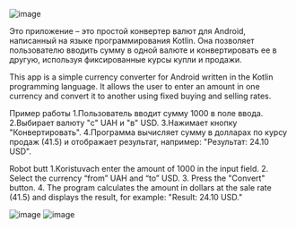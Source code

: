 ![image](https://github.com/user-attachments/assets/f688095d-a460-4bbc-ad21-7ee47037e224)


Это приложение – это простой конвертер валют для Android, написанный на языке программирования Kotlin. Она позволяет пользователю вводить сумму в одной валюте и конвертировать ее в другую, используя фиксированные курсы купли и продажи.


This app is a simple currency converter for Android written in the Kotlin programming language. It allows the user to enter an amount in one currency and convert it to another using fixed buying and selling rates.


Пример работы
1.Пользователь вводит сумму 1000 в поле ввода.
2.Выбирает валюту "с" UAH и "в" USD.
3.Нажимает кнопку "Конвертировать".
4.Программа вычисляет сумму в долларах по курсу продаж (41.5) и отображает результат, например:
"Результат: 24.10 USD".



Robot butt
1.Koristuvach enter the amount of 1000 in the input field.
2. Select the currency “from” UAH and “to” USD.
3. Press the "Convert" button.
4. The program calculates the amount in dollars at the sale rate (41.5) and displays the result, for example:
"Result: 24.10 USD."



![image](https://github.com/user-attachments/assets/cdea88ce-3da8-4c8d-a32c-8efa0993fbbc)    ![image](https://github.com/user-attachments/assets/bdff92f9-4da1-4994-879a-e23090f96729)






